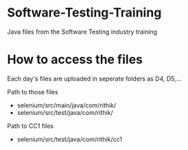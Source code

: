 # Software-Testing-Training

Java files from the Software Testing industry training

# How to access the files

Each day's files are uploaded in seperate folders as D4, D5,...

Path to those files

- selenium/src/main/java/com/rithik/
- selenium/src/test/java/com/rithik/

Path to CC1 files

- selenium/src/test/java/com/rithik/cc1
